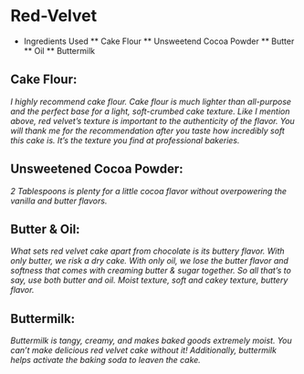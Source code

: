 # Red-Velvet

* Ingredients Used
** Cake Flour
** Unsweetend Cocoa Powder
** Butter
** Oil
** Buttermilk
## Cake Flour: 
_I highly recommend cake flour. Cake flour is much lighter than all-purpose and the perfect base for a light, soft-crumbed cake texture. Like I mention above, red velvet’s texture is important to the authenticity of the flavor. You will thank me for the recommendation after you taste how incredibly soft this cake is. It’s the texture you find at professional bakeries._

## Unsweetened Cocoa Powder: 
_2 Tablespoons is plenty for a little cocoa flavor without overpowering the vanilla and butter flavors._

## Butter & Oil: 
_What sets red velvet cake apart from chocolate is its buttery flavor. With only butter, we risk a dry cake. With only oil, we lose the butter flavor and softness that comes with creaming butter & sugar together. So all that’s to say, use both butter and oil. Moist texture, soft and cakey texture, buttery flavor._

## Buttermilk: 
_Buttermilk is tangy, creamy, and makes baked goods extremely moist. You can’t make delicious red velvet cake without it! Additionally, buttermilk helps activate the baking soda to leaven the cake._
